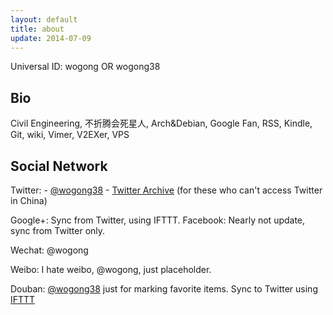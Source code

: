 ```yaml
---
layout: default
title: about
update: 2014-07-09
---
```


Universal ID: wogong OR wogong38

## Bio
Civil Engineering, 不折腾会死星人, Arch&Debian, Google Fan, RSS, Kindle, Git, wiki, Vimer, V2EXer, VPS

## Social Network
Twitter: 
    - [@wogong38](https://twitter.com/wogong38)
    - [Twitter Archive](https://googledrive.com/host/0BwpUrJ713Y8MNi1fUGQtSU4wdWc/) (for these who can't access Twitter in China)

Google+:
    Sync from Twitter, using IFTTT.
Facebook:
    Nearly not update, sync from Twitter only.

Wechat:
    @wogong

Weibo:
    I hate weibo, @wogong, just placeholder.

Douban:
    [@wogong38](http://www.douban.com/people/wogong38/) just for marking favorite items.
    Sync to Twitter using [IFTTT](http://ifttt.com)

